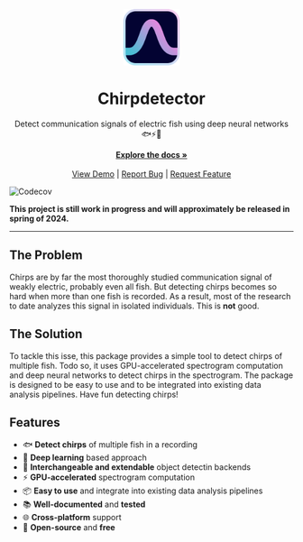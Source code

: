 <p align="center">
    <img src="assets/logo.png" width="100" />
    <h1 align="center">Chirpdetector</h2>
</p>

<p align="center">Detect communication signals of electric fish using deep neural networks 🐟⚡🧠 </p>

<p align="center">
  <a href="https://weygoldt.com/chirpdetector"><strong>Explore the docs »</strong></a>
  <br />
  <br />
  <a href="https://weygoldt.com/chirpdetector/demo">View Demo</a>
  |
  <a href="https://github.com/weygoldt/chirpdetector/issues">Report Bug</a>
  |
  <a href="https://github.com/weygoldt/chirpdetector/issues">Request Feature</a>
</p>

![Codecov](https://img.shields.io/codecov/c/github/weygoldt/chirpdetector)

**This project is still work in progress and will approximately be released in
spring of 2024.**

---

## The Problem

Chirps are by far the most thoroughly studied communication signal of weakly
electric, probably even all fish. But detecting chirps becomes so hard when
more than one fish is recorded. As a result, most of the research to date
analyzes this signal in isolated individuals. This is **not** good.

## The Solution

To tackle this isse, this package provides a simple tool to detect chirps of
multiple fish. Todo so, it uses GPU-accelerated spectrogram computation and
deep neural networks to detect chirps in the spectrogram. The package is
designed to be easy to use and to be integrated into existing data analysis
pipelines. Have fun detecting chirps!

## Features

- 🐟 **Detect chirps** of multiple fish in a recording
- 🧠 **Deep learning** based approach
- 🚀 **Interchangeable and extendable** object detectin backends
- ⚡ **GPU-accelerated** spectrogram computation
- 📦 **Easy to use** and integrate into existing data analysis pipelines
- 📚 **Well-documented** and **tested**
- 🌐 **Cross-platform** support
- 🎉 **Open-source** and **free**
